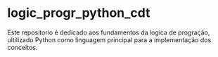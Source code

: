 # logic_progr_python_cdt
Este repositorio é dedicado aos fundamentos da logica de progração, ultilizado Python como linguagem principal para a implementação dos conceitos.
